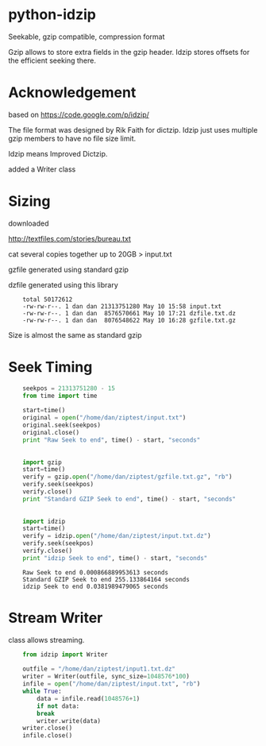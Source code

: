 python-idzip
============

Seekable, gzip compatible, compression format

Gzip allows to store extra fields in the gzip header. Idzip stores offsets for the efficient seeking there. 


Acknowledgement
===============

based on https://code.google.com/p/idzip/

The file format was designed by Rik Faith for dictzip. Idzip just uses multiple gzip members to have no file size limit.

Idzip means Improved Dictzip. 



added a Writer class

Sizing
==========
downloaded

http://textfiles.com/stories/bureau.txt


cat several copies together up to 20GB > input.txt

gzfile generated using standard gzip

dzfile generated using this library

```
    total 50172612
    -rw-rw-r--. 1 dan dan 21313751280 May 10 15:58 input.txt
    -rw-rw-r--. 1 dan dan  8576570661 May 10 17:21 dzfile.txt.dz
    -rw-rw-r--. 1 dan dan  8076548622 May 10 16:28 gzfile.txt.gz
```


Size is almost the same as standard gzip


Seek Timing
==========
``` python
    seekpos = 21313751280 - 15
    from time import time
    
    start=time()
    original = open("/home/dan/ziptest/input.txt")
    original.seek(seekpos)
    original.close()
    print "Raw Seek to end", time() - start, "seconds"
    
    
    import gzip
    start=time()
    verify = gzip.open("/home/dan/ziptest/gzfile.txt.gz", "rb")
    verify.seek(seekpos)
    verify.close()
    print "Standard GZIP Seek to end", time() - start, "seconds"
    
    
    import idzip
    start=time()
    verify = idzip.open("/home/dan/ziptest/input.txt.dz")
    verify.seek(seekpos)
    verify.close()
    print "idzip Seek to end", time() - start, "seconds"

```

```
    Raw Seek to end 0.000866889953613 seconds
    Standard GZIP Seek to end 255.133864164 seconds
    idzip Seek to end 0.0381989479065 seconds
```




Stream Writer 
===========
class allows streaming.

``` python
    from idzip import Writer
    
    outfile = "/home/dan/ziptest/input1.txt.dz"
    writer = Writer(outfile, sync_size=1048576*100)
    infile = open("/home/dan/ziptest/input.txt", "rb")
    while True:
        data = infile.read(1048576+1)
        if not data:
        break
        writer.write(data)
    writer.close()
    infile.close()
```